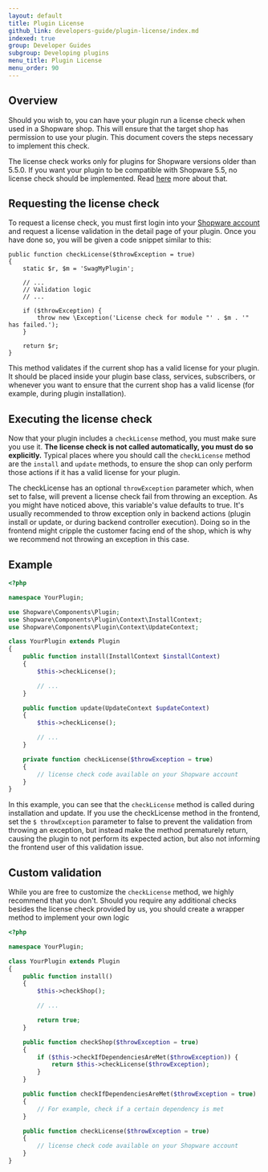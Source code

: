 ```yaml
---
layout: default
title: Plugin License
github_link: developers-guide/plugin-license/index.md
indexed: true
group: Developer Guides
subgroup: Developing plugins
menu_title: Plugin License
menu_order: 90
---
```


<div class="toc-list"></div>

## Overview

Should you wish to, you can have your plugin run a license check when used in a Shopware shop. This will ensure that the target shop has permission to use your plugin. This document covers the steps necessary to implement this check.

<div class="alert alert-info">

The license check works only for plugins for Shopware versions older than 5.5.0.
If you want your plugin to be compatible with Shopware 5.5, no license check should be implemented.
Read [here](/developers-guide/shopware-5-upgrade-guide-for-developers/#system-requirements-changes) more about that.

</div>

## Requesting the license check

To request a license check, you must first login into your [Shopware account](http://account.shopware.com) and request a license validation in the detail page of your plugin. Once you have done so, you will be given a code snippet similar to this:

```
public function checkLicense($throwException = true)
{
    static $r, $m = 'SwagMyPlugin';

    // ...
    // Validation logic
    // ...

    if ($throwException) {
        throw new \Exception('License check for module "' . $m . '" has failed.');
    }

    return $r;
}
```

This method validates if the current shop has a valid license for your plugin. It should be placed inside your plugin base class, services, subscribers, or whenever you want to ensure that the current shop has a valid license (for example, during plugin installation).

## Executing the license check

Now that your plugin includes a `checkLicense` method, you must make sure you use it. **The license check is not called automatically, you must do so explicitly.** Typical places where you should call the `checkLicense` method are the `install` and `update` methods, to ensure the shop can only perform those actions if it has a valid license for your plugin.

The checkLicense has an optional `throwException` parameter which, when set to false, will prevent a license check fail from throwing an exception. As you might have noticed above, this variable's value defaults to true. It's usually recommended to throw exception only in backend actions (plugin install or update, or during backend controller execution). Doing so in the frontend might cripple the customer facing end of the shop, which is why we recommend not throwing an exception in this case.

## Example

```php
<?php

namespace YourPlugin;

use Shopware\Components\Plugin;
use Shopware\Components\Plugin\Context\InstallContext;
use Shopware\Components\Plugin\Context\UpdateContext;

class YourPlugin extends Plugin
{
    public function install(InstallContext $installContext)
    {
        $this->checkLicense();

        // ...
    }

    public function update(UpdateContext $updateContext)
    {
        $this->checkLicense();

        // ...
    }

    private function checkLicense($throwException = true)
    {
        // license check code available on your Shopware account
    }
}
```

In this example, you can see that the `checkLicense` method is called during installation and update.
If you use the checkLicense method in the frontend, set the `$ throwException` parameter to false to prevent the validation from throwing an exception, but instead make the method prematurely return, causing the plugin to not perform its expected action, but also not informing the frontend user of this validation issue.

## Custom validation

While you are free to customize the `checkLicense` method, we highly recommend that you don't. Should you require any additional checks besides the license check provided by us, you should create a wrapper method to implement your own logic

```php
<?php

namespace YourPlugin;

class YourPlugin extends Plugin
{
    public function install()
    {
        $this->checkShop();

        // ...

        return true;
    }

    public function checkShop($throwException = true)
    {
        if ($this->checkIfDependenciesAreMet($throwException)) {
            return $this->checkLicense($throwException);
        }
    }

    public function checkIfDependenciesAreMet($throwException = true)
    {
        // For example, check if a certain dependency is met
    }

    public function checkLicense($throwException = true)
    {
        // license check code available on your Shopware account
    }
}
```
